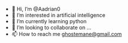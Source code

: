 - 👋 Hi, I’m @Aadrian0
- 👀 I’m interested in artificial intelligence 
- 🌱 I’m currently learning python
- 💞️ I’m looking to collaborate on ...
- 📫 How to reach me ghostemane@gmail.com

<!---
Aadrian0/Aadrian0 is a ✨ special ✨ repository because its `README.md` (this file) appears on your GitHub profile.
You can click the Preview link to take a look at your changes.
--->
